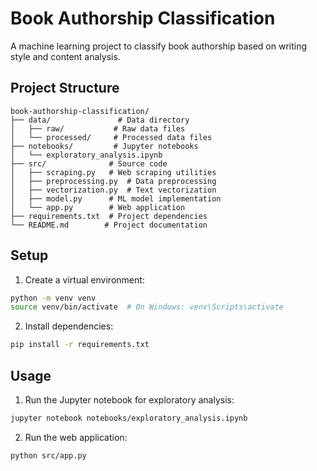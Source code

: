# Book Authorship Classification

A machine learning project to classify book authorship based on writing style and content analysis.

## Project Structure

```
book-authorship-classification/
├── data/               # Data directory
│   ├── raw/           # Raw data files
│   └── processed/     # Processed data files
├── notebooks/         # Jupyter notebooks
│   └── exploratory_analysis.ipynb
├── src/              # Source code
│   ├── scraping.py   # Web scraping utilities
│   ├── preprocessing.py  # Data preprocessing
│   ├── vectorization.py  # Text vectorization
│   ├── model.py      # ML model implementation
│   └── app.py        # Web application
├── requirements.txt  # Project dependencies
└── README.md        # Project documentation
```

## Setup

1. Create a virtual environment:
```bash
python -m venv venv
source venv/bin/activate  # On Windows: venv\Scripts\activate
```

2. Install dependencies:
```bash
pip install -r requirements.txt
```

## Usage

1. Run the Jupyter notebook for exploratory analysis:
```bash
jupyter notebook notebooks/exploratory_analysis.ipynb
```

2. Run the web application:
```bash
python src/app.py
```
